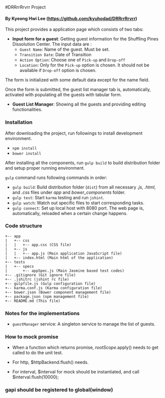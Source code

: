 #DRRrrRrvrr Project
#### By Kyeong Hwi Lee (https://github.com/kyuhodad/DRRrrRrvrr)

This project provides a application page which consists of two tabs:

  - **Input form for a guest**: Getting guest information for the Shuffling Pines Dissolution Center. The input data are :
    - `Guest Name`: Name of the guest. Must be set.
    - `Transition Date`: Date of Transition
    - `Action Option`: Choose one of `Pick-up` and `Drop-off`
    - `Location`: Only for the `Pick-up` option is chosen. It should not be available if `Drop-off` option is chosen.

  The form is initialized with some default data except for the name field.

  Once the form is submitted, the guest list manager tab is, automatically, activated with populating all the guests with tabular form.

  - **Guest List Manager**: Showing all the guests and providing editing functionalities.

### Installation
After downloading the project, run followings to install development environment.

  - `npm install`
  - `bower install`

After installing all the components, run `gulp build` to build distribution folder and setup proper running environment.

`gulp` command runs following commands in order:

  - `gulp build`: Build distribution folder (`dist`) from all necessary  *.js*, *.html*, and *.css* files under *app* and *bower_components* folder.
  - `gulp test`: Start `karma` testing and run `jshint`.
  - `gulp watch`: Watch out specific files to start corresponding tasks.
  - `gulp connect`: Set up local host with 8080 port. The web page is, automatically, reloaded when a certain change happens.

### Code structure
```
+-- app
|   +-- css
|   |   +-- app.css (CSS file)
|   +-- js
|   |   +-- app.js (Main application JavaScript file)
|   +-- index.html (Main html of the application)
+-- tests
|   +-- specs
|       +-- appSpec.js (Main Jasmine based test codes)
+-- .gitignore (Git ignore file)
+-- .jshitrc (jshint rc file)
+-- gulpfile.js (Gulp configuration file)
+-- karma.conf.js (Karma configuration file)
+-- bower.json (Bower component management file)
+-- package.json (npm management file)
+-- README.md (This file)
```

### Notes for the implementations

- `guestManager` service: A singleton service to manage the list of guests. 

### How to mock promise
- When a function which returns promise, $rootScope.$apply() needs to get called to do the unit test.

- For http, $httpBackend.flush() needs.
- For interval, $interval for mock should be instantiated, and call $interval.flush(10000);


### gapi should be registered to global(window)
